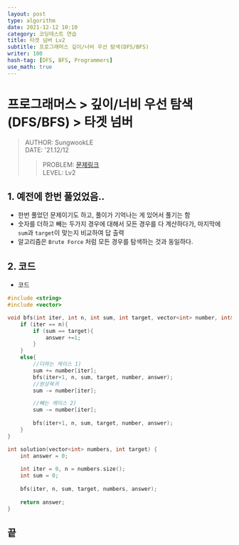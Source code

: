 ```yaml
---
layout: post
type: algorithm
date: 2021-12-12 10:10
category: 코딩테스트 연습
title: 타겟 넘버 Lv2
subtitle: 프로그래머스 깊이/너비 우선 탐색(DFS/BFS)
writer: 100
hash-tag: [DFS, BFS, Programmers]
use_math: true
---
```



# 프로그래머스 > 깊이/너비 우선 탐색(DFS/BFS) > 타겟 넘버
> AUTHOR: SungwookLE    
> DATE: '21.12/12  
>> PROBLEM: [문제링크](https://programmers.co.kr/learn/courses/30/lessons/43165)  
>> LEVEL: Lv2    

## 1. 예전에 한번 풀었었음..
- 한번 풀었던 문제이기도 하고, 풀이가 기억나는 게 있어서 풀기는 함
- 숫자를 더하고 빼는 두가지 경우에 대해서 모든 경우를 다 계산하다가, 마지막에 `sum`과 `target`이 맞는지 비교하여 답 출력
- 알고리즘은 `Brute Force` 처럼 모든 경우를 탐색하는 것과 동일하다. 

## 2. 코드
- 코드  

```c++
#include <string>
#include <vector>

void bfs(int iter, int n, int sum, int target, vector<int> number, int& answer){
    if (iter == n){
        if (sum == target){
            answer +=1;
        }
    }
    else{
        //더하는 케이스 1)
        sum += number[iter];
        bfs(iter+1, n, sum, target, number, answer);
        //원상복귀
        sum -= number[iter];

        //빼는 케이스 2)
        sum -= number[iter];
        
        bfs(iter+1, n, sum, target, number, answer);
    }
}

int solution(vector<int> numbers, int target) {
    int answer = 0;
    
    int iter = 0, n = numbers.size();
    int sum = 0;
    
    bfs(iter, n, sum, target, numbers, answer);
    
    return answer;
}
```

## 끝